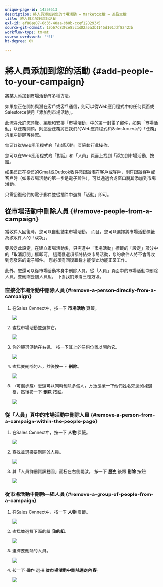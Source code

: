 ```yaml
---
unique-page-id: 14352613
description: 將人員添加到您的市場活動 — Marketo文檔 — 產品文檔
title: 將人員添加到您的活動
exl-id: ef88ee07-6d33-40aa-9b0b-ccef12829345
source-git-commit: 19b67c830ce85c1d02a5a3b1145d101ddf82423b
workflow-type: tm+mt
source-wordcount: '445'
ht-degree: 0%

---
```


# 將人員添加到您的活動 {#add-people-to-your-campaign}

將某人添加到市場活動有多種方法。

如果您正在開始與潛在客戶或客戶通信，則可以從Web應用程式中的任何頁面或Salesforce使用「添加到市場活動」。

此流將允許您預覽、編輯和安排「市場活動」中的第一封電子郵件，如果「市場活動」以任務開頭，則這些任務將在我們的Web應用程式和Salesforce中的「任務」清單中排隊等候您。

您可以從Web應用程式的「市場活動」頁籤執行此操作。

您可以在Web應用程式的「對話」和「人員」頁面上找到「添加到市場活動」按鈕。

如果您正在從您的Gmail或Outlook收件箱跟蹤潛在客戶或客戶，則在跟蹤客戶或客戶時（如果市場活動的第一步是電子郵件），可以通過合成窗口將其添加到市場活動。

只需回復他們的電子郵件並從插件中選擇「活動」即可。

## 從市場活動中刪除人員 {#remove-people-from-a-campaign}

當收件人回復時，您可以自動結束市場活動。 而且，您可以選擇將市場活動標籤為該收件人的「成功」。

要設定此設定，在建立市場活動後，只需選中「市場活動」標籤的「設定」部分中的「取消訂閱」框即可。 這兩個選項都將結束市場活動，您的收件人將不會再收到您發來的電子郵件。 您必須有回復跟蹤才能使此功能正常工作。

此外，您還可以從市場活動本身中刪除人員，從「人員」頁面中的市場活動中刪除人員，並刪除整個人員組。 下面我們來看三種方法。

### 直接從市場活動中刪除人員 {#remove-a-person-directly-from-a-campaign}

1. 在Sales Connect中，按一下 **市場活動** 頁籤。

   ![](assets/one.png)

1. 查找市場活動並選擇它。

   ![](assets/two.png)

1. 你的競選活動在右邊。 按一下其上的任何位置以開啟它。

   ![](assets/three.png)

1. 查找要刪除的人，然後按一下 **刪除**。

   ![](assets/four.png)

1. （可選步驟）您還可以同時刪除多個人，方法是按一下他們姓名旁邊的複選框，然後按一下 **刪除** 按鈕。

   ![](assets/five.png)

### 從「人員」頁中的市場活動中刪除人員 {#remove-a-person-from-a-campaign-within-the-people-page}

1. 在Sales Connect中，按一下 **人物** 頁籤。

   ![](assets/one-a.png)

1. 查找並選擇要刪除的人員。

   ![](assets/two-a.png)

1. 其「人員詳細資訊視圖」面板在右側開啟。 按一下 **歷史** 後跟 **刪除** 按鈕

   ![](assets/three-a.png)

### 從市場活動中刪除一組人員 {#remove-a-group-of-people-from-a-campaign}

1. 在Sales Connect中，按一下 **人物** 頁籤。

   ![](assets/one-b.png)

1. 查找並選擇下面的組 **我的組**。

   ![](assets/two-b.png)

1. 選擇要刪除的人員。

   ![](assets/three-b.png)

1. 按一下 **操作** 選擇 **從市場活動中刪除選定內容**。

   ![](assets/four-b.png)